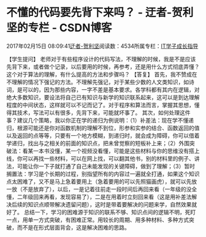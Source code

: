 
# 不懂的代码要先背下来吗？ - 迂者-贺利坚的专栏 - CSDN博客

2017年02月15日 08:09:41[迂者-贺利坚](https://me.csdn.net/sxhelijian)阅读数：4534所属专栏：[IT学子成长指导](https://blog.csdn.net/column/details/itstudy.html)



【学生提问】
老师对于有些程序设计的代码写法，不理解的时候，我是不是应该先背下来，或者做个记录，以后要用的时候，再参考，还是用什么方式彻底弄懂？这个对于算法的理解，有什么提高的方法和步骤吗？
【答复】
首先，我不赞成在不理解的情况下强记的方法。不理解先强记，对于某些少数的人文类知识，如诗词，是可以的，因为那些内容，一字不差是基本要求。各学科都有其内在逻辑，对绝大多数知识，要设法将自己已有知识与新学的知识联系起来，这可以是到达理解程度的中间状态，这样就可以不记而记了。对于程序和算法而言，掌握其思想，懂得其技术，写法可以有很多，先背下来，可能就坏事了。
其次，如何处理这件事？建议几个策略，我以你正在学的递归为例说明：（1）补差法：现在学不懂递归，根源可能还是你对函数机制的理解不到位，形参和实参的结合、函数返回的值以及返回的点等等，只要有一个地方模糊，到递归时，就会成为障碍，你可以借着学递归，找出与之相关的前面的知识点，把未曾觉察的短板补上来；（2）外围突破法：看某一本书没懂，某一个视频没看懂，可能是这些材料与你的思维没有搭上线，你可以再找一些材料，可以在网上找，可以翻其他书，别的材料里的例子、讲法，可能让你一下子就打通了自己未能发现的关键障碍，做到了理解；（3）暂时搁置法：学习是个长期的过程，别指望所有的内容过一遍就全打通，如果这个知识点太困难了，又不是马上急着要用上（急着要用的可以先照猫画虎），就可以先放一放（不是放弃了），以后，一是记着往前走一段时间后再回来看（一年级的没全懂，二年级回来再看，发现容易了），二是在用着时立刻回来看（这是用补差法解决后续的知识点顺带解决遗留问题），这时是带着要解决的问题来学，自然效果就好了。
总结一下，学习的困难源于知识的联系不够、知识点间的逻辑不明，死盯一点，用单一方式突破，有困难正常。用较长的周期、用多种材料、多种方式突破，而不是在形式层面背会，这是解决困难的思路。

